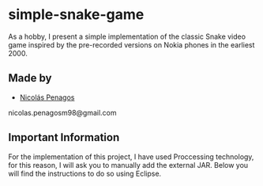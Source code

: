 ﻿# simple-snake-game
As a hobby, I present a simple implementation of the classic Snake video game inspired by the pre-recorded versions on Nokia phones in the earliest 2000.


## Made by
  <ul>
  <li><div><a href="https://github.com/nicolaspenagos" title="Nicolas Penagos">Nicolás Penagos</a>   </div></li>
  </ul> 
     <p>   nicolas.penagosm98@gmail.com </p>

## Important Information 
For the implementation of this project, I have used Proccessing technology, for this reason, I will ask you to manually add the external JAR. Below you will find the instructions to do so using Eclipse.
